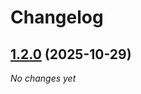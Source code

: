# Changelog

## [1.2.0](https://github.com/ghaschel/commitzen-poc/compare/v1.1.0...v1.2.0) (2025-10-29)

_No changes yet_
